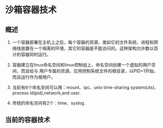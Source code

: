 # 沙箱容器技术

## 概述
1. 一个容器部署在主机上之后，每个容器的资源，类如它的文件系统、进程和网络栈放置在一个隔离的环境，其它的容器是不能访问的。这种架构允许数以百计的容器同时运行。

2. 容器建立在linux命名空间和linux控制组上，命名空间创建一个虚拟的用户空间，而且给与
用户专属的资源。应用控制系统文件的根目录，以PID=1开始，而且运行作为根用户。

3. 当前有6个命名空间可以用：mount、ipc、unix time-sharing system(uts)、process id(pid),network,and user.

4. 传统的命名空间有2个：time、syslog.


## 当前的容器技术

## 